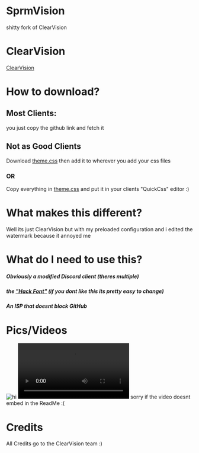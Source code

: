 # SprmVision
shitty fork of ClearVision
# ClearVision
[ClearVision](https://github.com/ClearVision/ClearVision-v6)
# How to download? 
## Most Clients:
you just copy the github link and fetch it 
## Not as Good Clients
Download [theme.css](https://raw.githubusercontent.com/hrtaddict/SprmVision/main/theme.css) then add it to wherever you add your css files
### OR
Copy everything in [theme.css](https://raw.githubusercontent.com/hrtaddict/SprmVision/main/theme.css) and put it in your clients "QuickCss" editor :) 
# What makes this different? 
Well its just ClearVision but with my preloaded configuration and i edited the watermark because it annoyed me
# What do I need to use this?
##### Obviously a modified Discord client (theres multiple) 
##### the ["Hack Font"](https://github.com/source-foundry/Hack) (if you dont like this its pretty easy to change)
##### An ISP that doesnt block GitHub 
# Pics/Videos
![hi](https://github.com/hrtaddict/SprmVision/blob/main/media/SprmVision.png?raw=true)
![ily](https://raw.githubusercontent.com/hrtaddict/SprmVision/main/media/2023-05-12%2003-01-11.mp4)
sorry if the video doesnt embed in the ReadMe :( 
# Credits
All Credits go to the ClearVision team :) 
